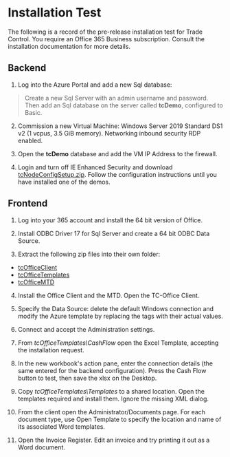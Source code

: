 # Installation Test

The following is a record of the pre-release installation test for Trade Control. You require an Office 365 Business subscription. Consult the installation documentation for more details.

## Backend

1. Log into the Azure Portal and add a new Sql database:

> Create a new Sql Server with an admin username and password.
Then add an Sql database on the server called **tcDemo**, configured to Basic.  

2. Commission a new Virtual Machine: Windows Server 2019 Standard DS1 v2 (1 vcpus, 3.5 GiB memory). Networking inbound security RDP enabled.

3. Open the **tcDemo** database and add the VM IP Address to the firewall.

4. Login and turn off IE Enhanced Security and download [tcNodeConfigSetup.zip](https://github.com/tradecontrol/tc-nodecore). Follow the configuration instructions until you have installed one of the demos. 

## Frontend

1. Log into your 365 account and install the 64 bit version of Office.

2. Install ODBC Driver 17 for Sql Server and create a 64 bit ODBC Data Source.
  
3. Extract the following zip files into their own folder: 

- [tcOfficeClient](../src/installation/tcOfficeClient.zip)
- [tcOfficeTemplates](../src/installation/tcOfficeTemplates.zip)
- [tcOfficeMTD](../src/installation/tcOfficeMTD.zip)

4. Install the Office Client and the MTD. Open the TC-Office Client.

5. Specify the Data Source: delete the default Windows connection and modify the Azure template by replacing the tags with their actual values.

6. Connect and accept the Administration settings.

7. From _tcOfficeTemplates\CashFlow_ open the Excel Template, accepting the installation request. 

8. In the new workbook's action pane, enter the connection details (the same entered for the backend configuration). Press the Cash Flow button to test, then save the xlsx on the Desktop.

9. Copy _tcOfficeTemplates\Templates_ to a shared location. Open the templates required and install them. Ignore the missing XML dialog.
 
10. From the client open the Administrator/Documents page. For each document type, use Open Template to specify the location and name of its associated Word templates.

11. Open the Invoice Register. Edit an invoice and try printing it out as a Word document.



